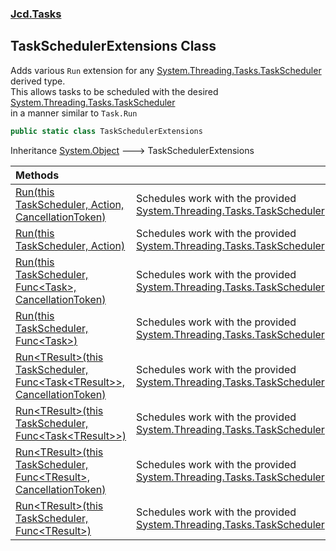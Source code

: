 ### [Jcd.Tasks](Jcd.Tasks.md 'Jcd.Tasks')

## TaskSchedulerExtensions Class

Adds various `Run` extension for any [System.Threading.Tasks.TaskScheduler](https://docs.microsoft.com/en-us/dotnet/api/System.Threading.Tasks.TaskScheduler 'System.Threading.Tasks.TaskScheduler') derived type.  
This allows tasks to be scheduled with the desired [System.Threading.Tasks.TaskScheduler](https://docs.microsoft.com/en-us/dotnet/api/System.Threading.Tasks.TaskScheduler 'System.Threading.Tasks.TaskScheduler')  
in a manner similar to `Task.Run`

```csharp
public static class TaskSchedulerExtensions
```

Inheritance [System.Object](https://docs.microsoft.com/en-us/dotnet/api/System.Object 'System.Object') &#129106; TaskSchedulerExtensions

| Methods | |
| :--- | :--- |
| [Run(this TaskScheduler, Action, CancellationToken)](Jcd.Tasks.TaskSchedulerExtensions.Run(thisSystem.Threading.Tasks.TaskScheduler,System.Action,System.Threading.CancellationToken).md 'Jcd.Tasks.TaskSchedulerExtensions.Run(this System.Threading.Tasks.TaskScheduler, System.Action, System.Threading.CancellationToken)') | Schedules work with the provided [System.Threading.Tasks.TaskScheduler](https://docs.microsoft.com/en-us/dotnet/api/System.Threading.Tasks.TaskScheduler 'System.Threading.Tasks.TaskScheduler') |
| [Run(this TaskScheduler, Action)](Jcd.Tasks.TaskSchedulerExtensions.Run(thisSystem.Threading.Tasks.TaskScheduler,System.Action).md 'Jcd.Tasks.TaskSchedulerExtensions.Run(this System.Threading.Tasks.TaskScheduler, System.Action)') | Schedules work with the provided [System.Threading.Tasks.TaskScheduler](https://docs.microsoft.com/en-us/dotnet/api/System.Threading.Tasks.TaskScheduler 'System.Threading.Tasks.TaskScheduler') |
| [Run(this TaskScheduler, Func&lt;Task&gt;, CancellationToken)](Jcd.Tasks.TaskSchedulerExtensions.Run(thisSystem.Threading.Tasks.TaskScheduler,System.Func_System.Threading.Tasks.Task_,System.Threading.CancellationToken).md 'Jcd.Tasks.TaskSchedulerExtensions.Run(this System.Threading.Tasks.TaskScheduler, System.Func<System.Threading.Tasks.Task>, System.Threading.CancellationToken)') | Schedules work with the provided [System.Threading.Tasks.TaskScheduler](https://docs.microsoft.com/en-us/dotnet/api/System.Threading.Tasks.TaskScheduler 'System.Threading.Tasks.TaskScheduler') |
| [Run(this TaskScheduler, Func&lt;Task&gt;)](Jcd.Tasks.TaskSchedulerExtensions.Run(thisSystem.Threading.Tasks.TaskScheduler,System.Func_System.Threading.Tasks.Task_).md 'Jcd.Tasks.TaskSchedulerExtensions.Run(this System.Threading.Tasks.TaskScheduler, System.Func<System.Threading.Tasks.Task>)') | Schedules work with the provided [System.Threading.Tasks.TaskScheduler](https://docs.microsoft.com/en-us/dotnet/api/System.Threading.Tasks.TaskScheduler 'System.Threading.Tasks.TaskScheduler') |
| [Run&lt;TResult&gt;(this TaskScheduler, Func&lt;Task&lt;TResult&gt;&gt;, CancellationToken)](Jcd.Tasks.TaskSchedulerExtensions.Run_TResult_(thisSystem.Threading.Tasks.TaskScheduler,System.Func_System.Threading.Tasks.Task_TResult__,System.Threading.CancellationToken).md 'Jcd.Tasks.TaskSchedulerExtensions.Run<TResult>(this System.Threading.Tasks.TaskScheduler, System.Func<System.Threading.Tasks.Task<TResult>>, System.Threading.CancellationToken)') | Schedules work with the provided [System.Threading.Tasks.TaskScheduler](https://docs.microsoft.com/en-us/dotnet/api/System.Threading.Tasks.TaskScheduler 'System.Threading.Tasks.TaskScheduler') |
| [Run&lt;TResult&gt;(this TaskScheduler, Func&lt;Task&lt;TResult&gt;&gt;)](Jcd.Tasks.TaskSchedulerExtensions.Run_TResult_(thisSystem.Threading.Tasks.TaskScheduler,System.Func_System.Threading.Tasks.Task_TResult__).md 'Jcd.Tasks.TaskSchedulerExtensions.Run<TResult>(this System.Threading.Tasks.TaskScheduler, System.Func<System.Threading.Tasks.Task<TResult>>)') | Schedules work with the provided [System.Threading.Tasks.TaskScheduler](https://docs.microsoft.com/en-us/dotnet/api/System.Threading.Tasks.TaskScheduler 'System.Threading.Tasks.TaskScheduler') |
| [Run&lt;TResult&gt;(this TaskScheduler, Func&lt;TResult&gt;, CancellationToken)](Jcd.Tasks.TaskSchedulerExtensions.Run_TResult_(thisSystem.Threading.Tasks.TaskScheduler,System.Func_TResult_,System.Threading.CancellationToken).md 'Jcd.Tasks.TaskSchedulerExtensions.Run<TResult>(this System.Threading.Tasks.TaskScheduler, System.Func<TResult>, System.Threading.CancellationToken)') | Schedules work with the provided [System.Threading.Tasks.TaskScheduler](https://docs.microsoft.com/en-us/dotnet/api/System.Threading.Tasks.TaskScheduler 'System.Threading.Tasks.TaskScheduler') |
| [Run&lt;TResult&gt;(this TaskScheduler, Func&lt;TResult&gt;)](Jcd.Tasks.TaskSchedulerExtensions.Run_TResult_(thisSystem.Threading.Tasks.TaskScheduler,System.Func_TResult_).md 'Jcd.Tasks.TaskSchedulerExtensions.Run<TResult>(this System.Threading.Tasks.TaskScheduler, System.Func<TResult>)') | Schedules work with the provided [System.Threading.Tasks.TaskScheduler](https://docs.microsoft.com/en-us/dotnet/api/System.Threading.Tasks.TaskScheduler 'System.Threading.Tasks.TaskScheduler') |
